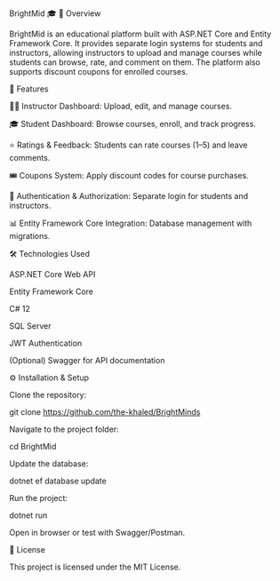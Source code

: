 BrightMid 🎓
📌 Overview

BrightMid is an educational platform built with ASP.NET Core and Entity Framework Core.
It provides separate login systems for students and instructors, allowing instructors to upload and manage courses while students can browse, rate, and comment on them. The platform also supports discount coupons for enrolled courses.

🚀 Features

👨‍🏫 Instructor Dashboard: Upload, edit, and manage courses.

🎓 Student Dashboard: Browse courses, enroll, and track progress.

⭐ Ratings & Feedback: Students can rate courses (1–5) and leave comments.

🎟️ Coupons System: Apply discount codes for course purchases.

🔑 Authentication & Authorization: Separate login for students and instructors.

📊 Entity Framework Core Integration: Database management with migrations.

🛠️ Technologies Used

ASP.NET Core Web API

Entity Framework Core

C# 12

SQL Server

JWT Authentication

(Optional) Swagger for API documentation

⚙️ Installation & Setup

Clone the repository:

git clone https://github.com/the-khaled/BrightMinds


Navigate to the project folder:

cd BrightMid


Update the database:

dotnet ef database update


Run the project:

dotnet run


Open in browser or test with Swagger/Postman.


📄 License

This project is licensed under the MIT License.
